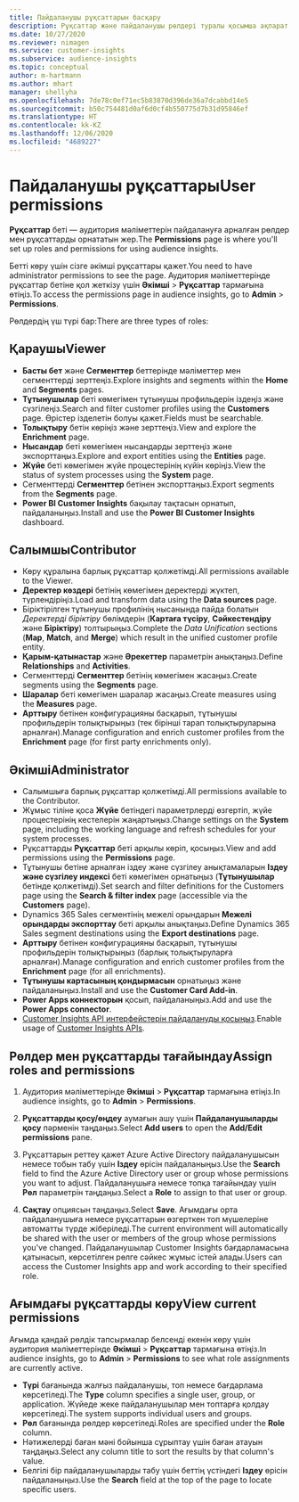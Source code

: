 ```yaml
---
title: Пайдаланушы рұқсаттарын басқару
description: Рұқсаттар және пайдаланушы рөлдері туралы қосымша ақпарат.
ms.date: 10/27/2020
ms.reviewer: nimagen
ms.service: customer-insights
ms.subservice: audience-insights
ms.topic: conceptual
author: m-hartmann
ms.author: mhart
manager: shellyha
ms.openlocfilehash: 7de78c0ef71ec5b83870d396de36a7dcabbd14e5
ms.sourcegitcommit: b50c754481d0af6d0cf4b550775d7b31d95846ef
ms.translationtype: HT
ms.contentlocale: kk-KZ
ms.lasthandoff: 12/06/2020
ms.locfileid: "4689227"
---
```

# <a name="user-permissions"></a><span data-ttu-id="16190-103">Пайдаланушы рұқсаттары</span><span class="sxs-lookup"><span data-stu-id="16190-103">User permissions</span></span>

<span data-ttu-id="16190-104">**Рұқсаттар** беті — аудитория мәліметтерін пайдалануға арналған рөлдер мен рұқсаттарды орнататын жер.</span><span class="sxs-lookup"><span data-stu-id="16190-104">The **Permissions** page is where you'll set up roles and permissions for using audience insights.</span></span>

<span data-ttu-id="16190-105">Бетті көру үшін сізге әкімші рұқсаттары қажет.</span><span class="sxs-lookup"><span data-stu-id="16190-105">You need to have administrator permissions to see the page.</span></span> <span data-ttu-id="16190-106">Аудитория мәліметтерінде рұқсаттар бетіне қол жеткізу үшін **Әкімші** > **Рұқсаттар** тармағына өтіңіз.</span><span class="sxs-lookup"><span data-stu-id="16190-106">To access the permissions page in audience insights, go to **Admin** > **Permissions**.</span></span>

<span data-ttu-id="16190-107">Рөлдердің үш түрі бар:</span><span class="sxs-lookup"><span data-stu-id="16190-107">There are three types of roles:</span></span>

## <a name="viewer"></a><span data-ttu-id="16190-108">Қараушы</span><span class="sxs-lookup"><span data-stu-id="16190-108">Viewer</span></span>

- <span data-ttu-id="16190-109">**Басты бет** және **Сегменттер** беттерінде мәліметтер мен сегменттерді зерттеңіз.</span><span class="sxs-lookup"><span data-stu-id="16190-109">Explore insights and segments within the **Home** and **Segments** pages.</span></span>
- <span data-ttu-id="16190-110">**Тұтынушылар** беті көмегімен тұтынушы профильдерін іздеңіз және сүзгілеңіз.</span><span class="sxs-lookup"><span data-stu-id="16190-110">Search and filter customer profiles using the **Customers** page.</span></span> <span data-ttu-id="16190-111">Өрістер ізделетін болуы қажет.</span><span class="sxs-lookup"><span data-stu-id="16190-111">Fields must be searchable.</span></span>
- <span data-ttu-id="16190-112">**Толықтыру** бетін көріңіз және зерттеңіз.</span><span class="sxs-lookup"><span data-stu-id="16190-112">View and explore the **Enrichment** page.</span></span>
- <span data-ttu-id="16190-113">**Нысандар** беті көмегімен нысандарды зерттеңіз және экспорттаңыз.</span><span class="sxs-lookup"><span data-stu-id="16190-113">Explore and export entities using the **Entities** page.</span></span>
- <span data-ttu-id="16190-114">**Жүйе** беті көмегімен жүйе процестерінің күйін көріңіз.</span><span class="sxs-lookup"><span data-stu-id="16190-114">View the status of system processes  using the **System** page.</span></span>
- <span data-ttu-id="16190-115">Сегменттерді **Сегменттер** бетінен экспорттаңыз.</span><span class="sxs-lookup"><span data-stu-id="16190-115">Export segments from the **Segments** page.</span></span>
- <span data-ttu-id="16190-116">**Power BI Customer Insights** бақылау тақтасын орнатып, пайдаланыңыз.</span><span class="sxs-lookup"><span data-stu-id="16190-116">Install and use the **Power BI Customer Insights** dashboard.</span></span>

## <a name="contributor"></a><span data-ttu-id="16190-117">Салымшы</span><span class="sxs-lookup"><span data-stu-id="16190-117">Contributor</span></span>

- <span data-ttu-id="16190-118">Көру құралына барлық рұқсаттар қолжетімді.</span><span class="sxs-lookup"><span data-stu-id="16190-118">All permissions available to the Viewer.</span></span>
- <span data-ttu-id="16190-119">**Деректер көздері** бетінің көмегімен деректерді жүктеп, түрлендіріңіз.</span><span class="sxs-lookup"><span data-stu-id="16190-119">Load and transform data using the **Data sources** page.</span></span>
- <span data-ttu-id="16190-120">Біріктірілген тұтынушы профилінің нысанында пайда болатын *Деректерді біріктіру* бөлімдерін (**Картаға түсіру**, **Сәйкестендіру** және **Біріктіру**) толтырыңыз.</span><span class="sxs-lookup"><span data-stu-id="16190-120">Complete the *Data Unification* sections (**Map**, **Match**, and **Merge**) which result in the unified customer profile entity.</span></span>
- <span data-ttu-id="16190-121">**Қарым-қатынастар** және **Әрекеттер** параметрін анықтаңыз.</span><span class="sxs-lookup"><span data-stu-id="16190-121">Define **Relationships** and **Activities**.</span></span>
- <span data-ttu-id="16190-122">Сегменттерді **Сегменттер** бетінің көмегімен жасаңыз.</span><span class="sxs-lookup"><span data-stu-id="16190-122">Create segments using the **Segments** page.</span></span>
- <span data-ttu-id="16190-123">**Шаралар** беті көмегімен шаралар жасаңыз.</span><span class="sxs-lookup"><span data-stu-id="16190-123">Create measures using the **Measures** page.</span></span>
- <span data-ttu-id="16190-124">**Арттыру** бетінен конфигурацияны басқарып, тұтынушы профильдерін толықтырыңыз (тек бірінші тарап толықтыруларына арналған).</span><span class="sxs-lookup"><span data-stu-id="16190-124">Manage configuration and enrich customer profiles from the **Enrichment** page (for first party enrichments only).</span></span>

## <a name="administrator"></a><span data-ttu-id="16190-125">Әкімші</span><span class="sxs-lookup"><span data-stu-id="16190-125">Administrator</span></span>

- <span data-ttu-id="16190-126">Салымшыға барлық рұқсаттар қолжетімді.</span><span class="sxs-lookup"><span data-stu-id="16190-126">All permissions available to the Contributor.</span></span>
- <span data-ttu-id="16190-127">Жұмыс тіліне қоса **Жүйе** бетіндегі параметрлерді өзгертіп, жүйе процестерінің кестелерін жаңартыңыз.</span><span class="sxs-lookup"><span data-stu-id="16190-127">Change settings on the **System** page, including the working language and refresh schedules for your system processes.</span></span>
- <span data-ttu-id="16190-128">Рұқсаттарды **Рұқсаттар** беті арқылы көріп, қосыңыз.</span><span class="sxs-lookup"><span data-stu-id="16190-128">View and add permissions using the **Permissions** page.</span></span>
- <span data-ttu-id="16190-129">Тұтынушы бетіне арналған іздеу және сүзгілеу анықтамаларын **Іздеу және сүзгілеу индексі** беті көмегімен орнатыңыз (**Тұтынушылар** бетінде қолжетімді).</span><span class="sxs-lookup"><span data-stu-id="16190-129">Set search and filter definitions for the Customers page using the **Search & filter index** page (accessible via the **Customers** page).</span></span>
- <span data-ttu-id="16190-130">Dynamics 365 Sales сегментінің межелі орындарын **Межелі орындарды экспорттау** беті арқылы анықтаңыз.</span><span class="sxs-lookup"><span data-stu-id="16190-130">Define Dynamics 365 Sales segment destinations using the **Export destinations** page.</span></span>
- <span data-ttu-id="16190-131">**Арттыру** бетінен конфигурацияны басқарып, тұтынушы профильдерін толықтырыңыз (барлық толықтыруларға арналған).</span><span class="sxs-lookup"><span data-stu-id="16190-131">Manage configuration and enrich customer profiles from the **Enrichment** page (for all enrichments).</span></span>
- <span data-ttu-id="16190-132">**Тұтынушы картасының қондырмасын** орнатыңыз және пайдаланыңыз.</span><span class="sxs-lookup"><span data-stu-id="16190-132">Install and use the **Customer Card Add-in**.</span></span>
- <span data-ttu-id="16190-133">**Power Apps коннекторын** қосып, пайдаланыңыз.</span><span class="sxs-lookup"><span data-stu-id="16190-133">Add and use the **Power Apps connector**.</span></span>
- <span data-ttu-id="16190-134">[Customer Insights API интерфейстерін пайдалануды қосыңыз](apis.md).</span><span class="sxs-lookup"><span data-stu-id="16190-134">Enable usage of [Customer Insights APIs](apis.md).</span></span>

## <a name="assign-roles-and-permissions"></a><span data-ttu-id="16190-135">Рөлдер мен рұқсаттарды тағайындау</span><span class="sxs-lookup"><span data-stu-id="16190-135">Assign roles and permissions</span></span>

1. <span data-ttu-id="16190-136">Аудитория мәліметтерінде **Әкімші** > **Рұқсаттар** тармағына өтіңіз.</span><span class="sxs-lookup"><span data-stu-id="16190-136">In audience insights, go to **Admin** > **Permissions**.</span></span>

1. <span data-ttu-id="16190-137">**Рұқсаттарды қосу/өңдеу** аумағын ашу үшін **Пайдаланушыларды қосу** пәрменін таңдаңыз.</span><span class="sxs-lookup"><span data-stu-id="16190-137">Select **Add users** to open the **Add/Edit permissions** pane.</span></span>

1. <span data-ttu-id="16190-138">Рұқсаттарын реттеу қажет Azure Active Directory пайдаланушысын немесе тобын табу үшін **Іздеу** өрісін пайдаланыңыз.</span><span class="sxs-lookup"><span data-stu-id="16190-138">Use the **Search** field to find the Azure Active Directory user or group whose permissions you want to adjust.</span></span> <span data-ttu-id="16190-139">Пайдаланушыға немесе топқа тағайындау үшін **Рөл** параметрін таңдаңыз.</span><span class="sxs-lookup"><span data-stu-id="16190-139">Select a **Role** to assign to that user or group.</span></span>

1. <span data-ttu-id="16190-140">**Сақтау** опциясын таңдаңыз.</span><span class="sxs-lookup"><span data-stu-id="16190-140">Select **Save**.</span></span> <span data-ttu-id="16190-141">Ағымдағы орта пайдаланушыға немесе рұқсаттарын өзгерткен топ мүшелеріне автоматты түрде жіберіледі.</span><span class="sxs-lookup"><span data-stu-id="16190-141">The current environment will automatically be shared with the user or members of the group whose permissions you've changed.</span></span> <span data-ttu-id="16190-142">Пайдаланушылар Customer Insights бағдарламасына қатынасып, көрсетілген рөлге сәйкес жұмыс істей алады.</span><span class="sxs-lookup"><span data-stu-id="16190-142">Users can access the Customer Insights app and work according to their specified role.</span></span>

## <a name="view-current-permissions"></a><span data-ttu-id="16190-143">Ағымдағы рұқсаттарды көру</span><span class="sxs-lookup"><span data-stu-id="16190-143">View current permissions</span></span>

<span data-ttu-id="16190-144">Ағымда қандай рөлдік тапсырмалар белсенді екенін көру үшін аудитория мәліметтерінде **Әкімші** > **Рұқсаттар** тармағына өтіңіз.</span><span class="sxs-lookup"><span data-stu-id="16190-144">In audience insights, go to **Admin** > **Permissions** to see what role assignments are currently active.</span></span>

- <span data-ttu-id="16190-145">**Түрі** бағанында жалғыз пайдаланушы, топ немесе бағдарлама көрсетіледі.</span><span class="sxs-lookup"><span data-stu-id="16190-145">The **Type** column specifies a single user, group, or application.</span></span> <span data-ttu-id="16190-146">Жүйеде жеке пайдаланушылар мен топтарға қолдау көрсетіледі.</span><span class="sxs-lookup"><span data-stu-id="16190-146">The system supports individual users and groups.</span></span>
- <span data-ttu-id="16190-147">**Рөл** бағанында рөлдер көрсетіледі.</span><span class="sxs-lookup"><span data-stu-id="16190-147">Roles are specified under the **Role** column.</span></span>
- <span data-ttu-id="16190-148">Нәтижелерді баған мәні бойынша сұрыптау үшін баған атауын таңдаңыз.</span><span class="sxs-lookup"><span data-stu-id="16190-148">Select any column title to sort the results by that column's value.</span></span>
- <span data-ttu-id="16190-149">Белгілі бір пайдаланушыларды табу үшін беттің үстіндегі **Іздеу** өрісін пайдаланыңыз.</span><span class="sxs-lookup"><span data-stu-id="16190-149">Use the **Search** field at the top of the page to locate specific users.</span></span>
